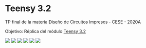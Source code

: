 # Teensy 3.2

TP final de la materia Diseño de Circuitos Impresos - CESE - 2020A

Objetivo: Réplica del módulo [Teensy 3.2](https://www.pjrc.com/store/teensy32.html)

![](https://www.pjrc.com/store/teensy32.jpg)
![](https://www.pjrc.com/store/teensy32b.jpg)
![](https://www.pjrc.com/teensy/schematic32.gif)
![](https://www.pjrc.com/teensy/dimensions_teensy32.png)
![](https://www.pjrc.com/teensy/card7a_rev1.png)
![](https://www.pjrc.com/teensy/card7b_rev1.png)
